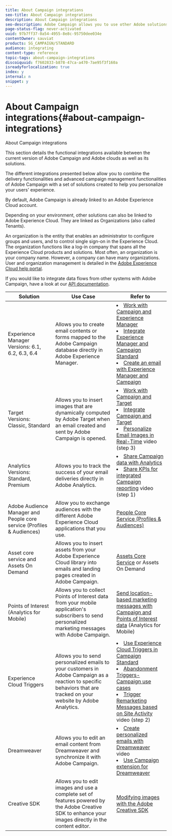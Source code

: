 ```yaml
---
title: About Campaign integrations
seo-title: About Campaign integrations
description: About Campaign integrations
seo-description: Adobe Campaign allows you to use other Adobe solutions and combine their different capabilities.
page-status-flag: never-activated
uuid: 97b7ff37-0a54-4955-8e8c-95750dee034e
contentOwner: sauviat
products: SG_CAMPAIGN/STANDARD
audience: integrating
content-type: reference
topic-tags: about-campaign-integrations
discoiquuid: f7602833-b878-47ca-a470-7ae95f3f160a
isreadyforlocalization: true
index: y
internal: n
snippet: y
---
```


# About Campaign integrations{#about-campaign-integrations}

About Campaign integrations

This section details the functional integrations available between the current version of Adobe Campaign and Adobe clouds as well as its solutions.

The different integrations presented below allow you to combine the delivery functionalities and advanced campaign management functionalities of Adobe Campaign with a set of solutions created to help you personalize your users' experience.

By default, Adobe Campaign is already linked to an Adobe Experience Cloud account.

Depending on your environment, other solutions can also be linked to Adobe Experience Cloud. They are linked as Organizations (also called Tenants).

An organization is the entity that enables an administrator to configure groups and users, and to control single sign-on in the Experience Cloud. The organization functions like a log-in company that spans all the Experience Cloud products and solutions. Most often, an organization is your company name. However, a company can have many organizations. User and organization management is detailed in the [Adobe Experience Cloud help portal](https://marketing.adobe.com/resources/help/en_US/mcloud/organizations.html).

If you would like to integrate data flows from other systems with Adobe Campaign, have a look at our [API documentation](https://docs.campaign.adobe.com/doc/standard/en/api/ACS_API.html).

<table> 
 <thead> 
  <tr> 
   <th> Solution<br /> </th> 
   <th> Use Case<br /> </th> 
   <th> Refer to<br /> </th> 
  </tr> 
 </thead> 
 <tbody> 
  <tr> 
   <td> Experience Manager<br /> Versions: 6.1, 6.2, 6.3, 6.4<br /> </td> 
   <td> Allows you to create email contents or forms mapped to the Adobe Campaign database directly in Adobe Experience Manager.<br /> </td> 
   <td> <li> <a href="../../integrating/using/integrating-with-experience-manager.md">Work with Campaign and Experience Manager</a> </li> <li> <a href="https://helpx.adobe.com/experience-manager/6-4/sites/administering/using/campaignstandard.html">Integrate Experience Manager and Campaign Standard</a> </li> <li> <a href="https://docs.campaign.adobe.com/doc/standard/getting_started/en/ACS_AEM.html">Create an email with Experience Manager and Campaign</a> </li> </td> 
  </tr> 
  <tr> 
   <td> Target<br /> Versions: Classic, Standard<br /> </td> 
   <td> Allows you to insert images that are dynamically computed by Adobe Target when an email created and sent by Adobe Campaign is opened.<br /> </td> 
   <td> <li> <a href="../../integrating/using/about-campaign-target-integration.md">Work with Campaign and Target</a> </li> <li> <a href="https://marketing.adobe.com/resources/help/en_US/target/a4t/c_campaign_and_target.html">Integrate Campaign and Target</a> </li> <li> <a href="https://helpx.adobe.com/marketing-cloud/how-to/email-marketing.html">Personalize Email Images in Real-Time</a> video (step 3) </li> </td> 
  </tr> 
  <tr> 
   <td> Analytics<br /> Versions: Standard, Premium <br /> </td> 
   <td> Allows you to track the success of your email deliveries directly in Adobe Analytics.<br /> </td> 
   <td> <li> <a href="../../integrating/using/about-campaign-analytics-integration.md">Share Campaign data with Analytics</a> </li> <li> <a href="https://helpx.adobe.com/marketing-cloud/how-to/email-marketing.html">Share KPIs for integrated Campaign reporting</a> video (step 1) </li> </td> 
  </tr> 
  <tr> 
   <td> Adobe Audience Manager and People core service (Profiles &amp; Audiences)<br /> </td> 
   <td> Allow you to exchange audiences with the different Adobe Experience Cloud applications that you use.<br /> </td> 
   <td> <a href="../../integrating/using/about-campaign-audience-manager-or-people-core-service-integration.md">People Core Service (Profiles &amp; Audiences)</a><br /> </td> 
  </tr> 
  <tr> 
   <td> Asset core service and Assets On Demand<br /> </td> 
   <td> Allows you to insert assets from your Adobe Experience Cloud library into emails and landing pages created in Adobe Campaign.<br /> </td> 
   <td> <a href="../../integrating/using/working-with-campaign-and-assets-core-service.md">Assets Core Service</a> or Assets On Demand<br /> </td> 
  </tr> 
  <tr> 
   <td> Points of Interest (Analytics for Mobile)<br /> </td> 
   <td> Allows you to collect Points of Interest data from your mobile application's subscribers to send personalized marketing messages with Adobe Campaign.<br /> </td> 
   <td> <a href="../../integrating/using/about-campaign-points-of-interest-data-integration.md">Send location-based marketing messages with Campaign and Points of Interest data</a> (Analytics for Mobile)<br /> </td> 
  </tr> 
  <tr> 
   <td> Experience Cloud Triggers<br /> </td> 
   <td> Allows you to send personalized emails to your customers in Adobe Campaign as a reaction to specific behaviors that are tracked on your website by Adobe Analytics.<br /> </td> 
   <td> <li> <a href="../../integrating/using/about-adobe-experience-cloud-triggers.md">Use Experience Cloud Triggers in Campaign Standard</a> </li> <li> <a href="../../integrating/using/abandonment-triggers-use-cases.md">Abandonment Triggers-Campaign use cases</a> </li> <li> <a href="https://helpx.adobe.com/marketing-cloud/how-to/email-marketing.html">Trigger Remarketing Messages based on Site Activity</a> video (step 2) </li> </td> 
  </tr> 
  <tr> 
   <td> Dreamweaver<br /> </td> 
   <td> Allows you to edit an email content from Dreamweaver and synchronize it with Adobe Campaign.<br /> </td> 
   <td> <li> <a href="https://docs.campaign.adobe.com/doc/standard/en/Videos/ACS_Dreamweaver.mp4">Create personalized emails with Dreamweaver</a> video </li> <li> <a href="https://helpx.adobe.com/dreamweaver/using/working-with-dreamweaver-and-campaign.html">Use Campaign extension for Dreamweaver</a> </li> </td> 
  </tr> 
  <tr> 
   <td> Creative SDK<br /> </td> 
   <td> Allows you to edit images and use a complete set of features powered by the Adobe Creative SDK to enhance your images directly in the content editor.<br /> </td> 
   <td> <a href="../../designing/using/modifying-images-with-the-adobe-creative-sdk.md">Modifying images with the Adobe Creative SDK</a><br /> </td> 
  </tr> 
 </tbody> 
</table>

